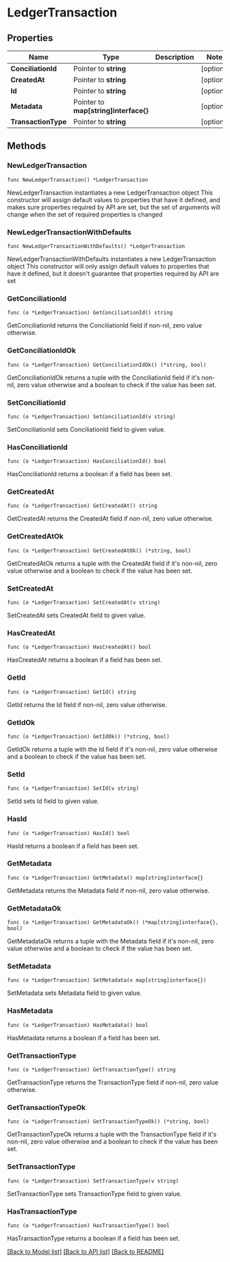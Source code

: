 # LedgerTransaction

## Properties

Name | Type | Description | Notes
------------ | ------------- | ------------- | -------------
**ConciliationId** | Pointer to **string** |  | [optional] 
**CreatedAt** | Pointer to **string** |  | [optional] 
**Id** | Pointer to **string** |  | [optional] 
**Metadata** | Pointer to **map[string]interface{}** |  | [optional] 
**TransactionType** | Pointer to **string** |  | [optional] 

## Methods

### NewLedgerTransaction

`func NewLedgerTransaction() *LedgerTransaction`

NewLedgerTransaction instantiates a new LedgerTransaction object
This constructor will assign default values to properties that have it defined,
and makes sure properties required by API are set, but the set of arguments
will change when the set of required properties is changed

### NewLedgerTransactionWithDefaults

`func NewLedgerTransactionWithDefaults() *LedgerTransaction`

NewLedgerTransactionWithDefaults instantiates a new LedgerTransaction object
This constructor will only assign default values to properties that have it defined,
but it doesn't guarantee that properties required by API are set

### GetConciliationId

`func (o *LedgerTransaction) GetConciliationId() string`

GetConciliationId returns the ConciliationId field if non-nil, zero value otherwise.

### GetConciliationIdOk

`func (o *LedgerTransaction) GetConciliationIdOk() (*string, bool)`

GetConciliationIdOk returns a tuple with the ConciliationId field if it's non-nil, zero value otherwise
and a boolean to check if the value has been set.

### SetConciliationId

`func (o *LedgerTransaction) SetConciliationId(v string)`

SetConciliationId sets ConciliationId field to given value.

### HasConciliationId

`func (o *LedgerTransaction) HasConciliationId() bool`

HasConciliationId returns a boolean if a field has been set.

### GetCreatedAt

`func (o *LedgerTransaction) GetCreatedAt() string`

GetCreatedAt returns the CreatedAt field if non-nil, zero value otherwise.

### GetCreatedAtOk

`func (o *LedgerTransaction) GetCreatedAtOk() (*string, bool)`

GetCreatedAtOk returns a tuple with the CreatedAt field if it's non-nil, zero value otherwise
and a boolean to check if the value has been set.

### SetCreatedAt

`func (o *LedgerTransaction) SetCreatedAt(v string)`

SetCreatedAt sets CreatedAt field to given value.

### HasCreatedAt

`func (o *LedgerTransaction) HasCreatedAt() bool`

HasCreatedAt returns a boolean if a field has been set.

### GetId

`func (o *LedgerTransaction) GetId() string`

GetId returns the Id field if non-nil, zero value otherwise.

### GetIdOk

`func (o *LedgerTransaction) GetIdOk() (*string, bool)`

GetIdOk returns a tuple with the Id field if it's non-nil, zero value otherwise
and a boolean to check if the value has been set.

### SetId

`func (o *LedgerTransaction) SetId(v string)`

SetId sets Id field to given value.

### HasId

`func (o *LedgerTransaction) HasId() bool`

HasId returns a boolean if a field has been set.

### GetMetadata

`func (o *LedgerTransaction) GetMetadata() map[string]interface{}`

GetMetadata returns the Metadata field if non-nil, zero value otherwise.

### GetMetadataOk

`func (o *LedgerTransaction) GetMetadataOk() (*map[string]interface{}, bool)`

GetMetadataOk returns a tuple with the Metadata field if it's non-nil, zero value otherwise
and a boolean to check if the value has been set.

### SetMetadata

`func (o *LedgerTransaction) SetMetadata(v map[string]interface{})`

SetMetadata sets Metadata field to given value.

### HasMetadata

`func (o *LedgerTransaction) HasMetadata() bool`

HasMetadata returns a boolean if a field has been set.

### GetTransactionType

`func (o *LedgerTransaction) GetTransactionType() string`

GetTransactionType returns the TransactionType field if non-nil, zero value otherwise.

### GetTransactionTypeOk

`func (o *LedgerTransaction) GetTransactionTypeOk() (*string, bool)`

GetTransactionTypeOk returns a tuple with the TransactionType field if it's non-nil, zero value otherwise
and a boolean to check if the value has been set.

### SetTransactionType

`func (o *LedgerTransaction) SetTransactionType(v string)`

SetTransactionType sets TransactionType field to given value.

### HasTransactionType

`func (o *LedgerTransaction) HasTransactionType() bool`

HasTransactionType returns a boolean if a field has been set.


[[Back to Model list]](../README.md#documentation-for-models) [[Back to API list]](../README.md#documentation-for-api-endpoints) [[Back to README]](../README.md)


